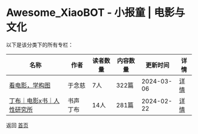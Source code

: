 # Awesome_XiaoBOT - 小报童 | 电影与文化

以下是该分类下的所有专栏：

| 名称 | 作者 | 读者数量 | 内容数量 | 更新时间 | 详情 |
|------|------|----------|----------|----------|------|
| [看电影，学构图](https://xiaobot.net/p/349367?refer=0b133df9-27dc-423b-8101-639049001c13) | 于念慈 | 7人 | 322篇 |  2024-03-06 | [详情](data/349367.md) |
| [丁布｜电影x书｜人性研究所](https://xiaobot.net/p/2032?refer=0b133df9-27dc-423b-8101-639049001c13) | 书声 丁布 | 14人 | 281篇 |  2024-02-22 | [详情](data/2032.md) |


返回 [首页](../README.md)
